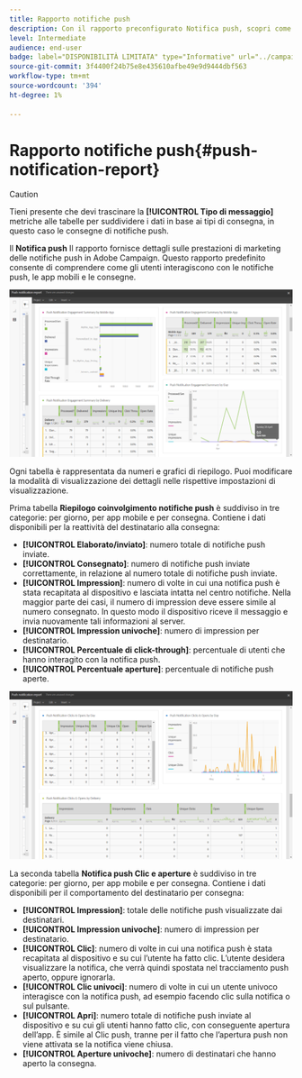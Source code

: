 ```yaml
---
title: Rapporto notifiche push
description: Con il rapporto preconfigurato Notifica push, scopri come le notifiche push hanno avuto esito positivo.
level: Intermediate
audience: end-user
badge: label="DISPONIBILITÀ LIMITATA" type="Informative" url="../campaign-standard-migration-home.md" tooltip="Limitato agli utenti Campaign Standard migrati"
source-git-commit: 3f4400f24b75e8e435610afbe49e9d9444dbf563
workflow-type: tm+mt
source-wordcount: '394'
ht-degree: 1%

---
```


# Rapporto notifiche push{#push-notification-report}

>[!CAUTION]
>
>Tieni presente che devi trascinare la **[!UICONTROL Tipo di messaggio]** metriche alle tabelle per suddividere i dati in base ai tipi di consegna, in questo caso le consegne di notifiche push.

Il **Notifica push** Il rapporto fornisce dettagli sulle prestazioni di marketing delle notifiche push in Adobe Campaign. Questo rapporto predefinito consente di comprendere come gli utenti interagiscono con le notifiche push, le app mobili e le consegne.

![](assets/dynamic_report_push.png)

Ogni tabella è rappresentata da numeri e grafici di riepilogo. Puoi modificare la modalità di visualizzazione dei dettagli nelle rispettive impostazioni di visualizzazione.

Prima tabella **Riepilogo coinvolgimento notifiche push** è suddiviso in tre categorie: per giorno, per app mobile e per consegna. Contiene i dati disponibili per la reattività del destinatario alla consegna:

* **[!UICONTROL Elaborato/inviato]**: numero totale di notifiche push inviate.
* **[!UICONTROL Consegnato]**: numero di notifiche push inviate correttamente, in relazione al numero totale di notifiche push inviate.
* **[!UICONTROL Impression]**: numero di volte in cui una notifica push è stata recapitata al dispositivo e lasciata intatta nel centro notifiche. Nella maggior parte dei casi, il numero di impression deve essere simile al numero consegnato. In questo modo il dispositivo riceve il messaggio e invia nuovamente tali informazioni al server.
* **[!UICONTROL Impression univoche]**: numero di impression per destinatario.
* **[!UICONTROL Percentuale di click-through]**: percentuale di utenti che hanno interagito con la notifica push.
* **[!UICONTROL Percentuale aperture]**: percentuale di notifiche push aperte.

![](assets/dynamic_report_push_2.png)

La seconda tabella **Notifica push Clic e aperture** è suddiviso in tre categorie: per giorno, per app mobile e per consegna. Contiene i dati disponibili per il comportamento del destinatario per consegna:

* **[!UICONTROL Impression]**: totale delle notifiche push visualizzate dai destinatari.
* **[!UICONTROL Impression univoche]**: numero di impression per destinatario.
* **[!UICONTROL Clic]**: numero di volte in cui una notifica push è stata recapitata al dispositivo e su cui l’utente ha fatto clic. L’utente desidera visualizzare la notifica, che verrà quindi spostata nel tracciamento push aperto, oppure ignorarla.
* **[!UICONTROL Clic univoci]**: numero di volte in cui un utente univoco interagisce con la notifica push, ad esempio facendo clic sulla notifica o sul pulsante.
* **[!UICONTROL Apri]**: numero totale di notifiche push inviate al dispositivo e su cui gli utenti hanno fatto clic, con conseguente apertura dell’app. È simile al Clic push, tranne per il fatto che l’apertura push non viene attivata se la notifica viene chiusa.
* **[!UICONTROL Aperture univoche]**: numero di destinatari che hanno aperto la consegna.
